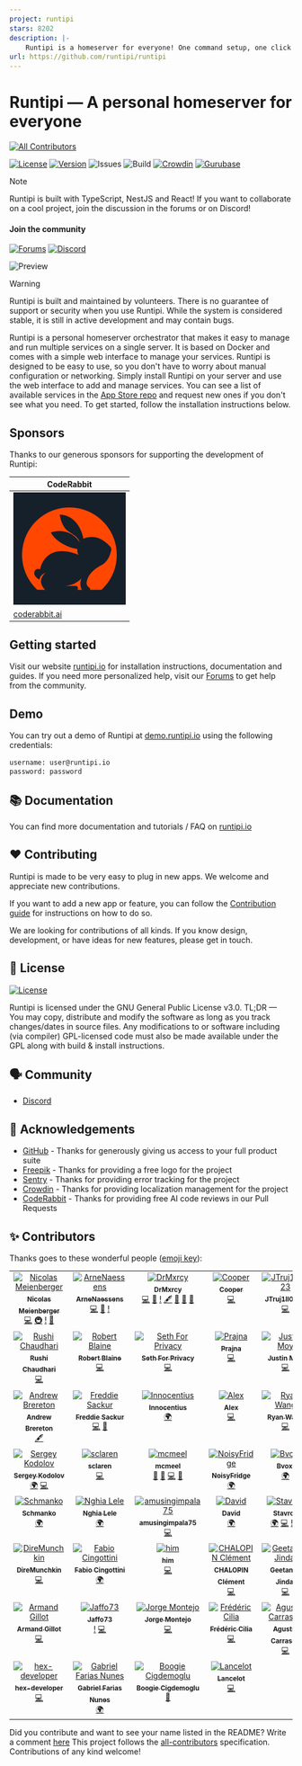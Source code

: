 ```yaml
---
project: runtipi
stars: 8202
description: |-
    Runtipi is a homeserver for everyone! One command setup, one click installs for your favorites self-hosted apps. ✨
url: https://github.com/runtipi/runtipi
---
```


# Runtipi — A personal homeserver for everyone

<!-- ALL-CONTRIBUTORS-BADGE:START - Do not remove or modify this section -->
[![All Contributors](https://img.shields.io/badge/all_contributors-53-orange.svg?style=flat-square)](#contributors-)
<!-- ALL-CONTRIBUTORS-BADGE:END -->

[![License](https://img.shields.io/github/license/runtipi/runtipi)](https://github.com/runtipi/runtipi/blob/master/LICENSE)
[![Version](https://img.shields.io/github/v/release/runtipi/runtipi?color=%235351FB&label=version)](https://github.com/runtipi/runtipi/releases)
![Issues](https://img.shields.io/github/issues/runtipi/runtipi)
![Build](https://github.com/runtipi/runtipi/workflows/Tipi%20CI/badge.svg)
[![Crowdin](https://badges.crowdin.net/runtipi/localized.svg)](https://crowdin.com/project/runtipi)
[![Gurubase](https://img.shields.io/badge/Gurubase-Ask%20Tipi%20Guru-006BFF)](https://gurubase.io/g/tipi)

> [!NOTE]
> Runtipi is built with TypeScript, NestJS and React! If you want to collaborate on a cool project, join the discussion in the forums or on Discord!

#### Join the community

[![Forums](https://img.shields.io/discourse/users?server=https%3A%2F%2Fforums.runtipi.io)](https://forums.runtipi.io/)
[![Discord](https://img.shields.io/discord/976934649643294750?label=discord&logo=discord)](https://discord.gg/Bu9qEPnHsc)

![Preview](https://raw.githubusercontent.com/runtipi/runtipi/develop/screenshots/appstore.png)

> [!WARNING]  
> Runtipi is built and maintained by volunteers. There is no guarantee of support or security when you use Runtipi. While the system is considered stable, it is still in active development and may contain bugs.

Runtipi is a personal homeserver orchestrator that makes it easy to manage and run multiple services on a single server. It is based on Docker and comes with a simple web interface to manage your services. Runtipi is designed to be easy to use, so you don't have to worry about manual configuration or networking. Simply install Runtipi on your server and use the web interface to add and manage services. You can see a list of available services in the [App Store repo](https://github.com/runtipi/runtipi-appstore) and request new ones if you don't see what you need. To get started, follow the installation instructions below.

## Sponsors

Thanks to our generous sponsors for supporting the development of Runtipi:

| CodeRabbit       |
|------------------|
| <img src="https://raw.githubusercontent.com/runtipi/runtipi/develop/screenshots/sponsors/coderabbit.png" alt="CodeRabbit logo" width="200"/> |
| [coderabbit.ai](https://coderabbit.ai) |

## Getting started

Visit our website [runtipi.io](https://www.runtipi.io/docs/getting-started/installation?utm_source=github&utm_medium=README&utm_campaign=getting-started) for installation instructions, documentation and guides.
If you need more personalized help, visit our [Forums](https://forums.runtipi.io/) to get help from the community.

## Demo

You can try out a demo of Runtipi at [demo.runtipi.io](https://demo.runtipi.io) using the following credentials:

    username: user@runtipi.io
    password: password

## 📚 Documentation

You can find more documentation and tutorials / FAQ on [runtipi.io](https://www.runtipi.io/docs/introduction?utm_source=github&utm_medium=README&utm_campaign=main-repo-docs)

## ❤ Contributing

Runtipi is made to be very easy to plug in new apps. We welcome and appreciate new contributions.

If you want to add a new app or feature, you can follow the [Contribution guide](https://www.runtipi.io/docs/contributing/adding-a-new-app) for instructions on how to do so.

We are looking for contributions of all kinds. If you know design, development, or have ideas for new features, please get in touch.

## 📜 License

[![License](https://img.shields.io/github/license/runtipi/runtipi)](https://github.com/runtipi/runtipi/blob/master/LICENSE)

Runtipi is licensed under the GNU General Public License v3.0. TL;DR — You may copy, distribute and modify the software as long as you track changes/dates in source files. Any modifications to or software including (via compiler) GPL-licensed code must also be made available under the GPL along with build & install instructions.

## 🗣 Community

- [Discord](https://discord.gg/Bu9qEPnHsc)

## 🙏 Acknowledgements

- [GitHub](https://github.com) - Thanks for generously giving us access to your full product suite
- [Freepik](https://www.flaticon.com/free-icons/tipi) - Thanks for providing a free logo for the project
- [Sentry](https://sentry.io) - Thanks for providing error tracking for the project
- [Crowdin](https://crowdin.com) - Thanks for providing localization management for the project
- [CodeRabbit](https://coderabbit.ai/) - Thanks for providing free AI code reviews in our Pull Requests

## ✨ Contributors

Thanks goes to these wonderful people ([emoji key](https://allcontributors.org/docs/en/emoji-key)):

<!-- ALL-CONTRIBUTORS-LIST:START - Do not remove or modify this section -->
<!-- prettier-ignore-start -->
<!-- markdownlint-disable -->
<table>
  <tbody>
    <tr>
      <td align="center" valign="top" width="14.28%"><a href="https://meienberger.dev/"><img src="https://avatars.githubusercontent.com/u/47644445?v=4?s=100" width="100px;" alt="Nicolas Meienberger"/><br /><sub><b>Nicolas Meienberger</b></sub></a><br /><a href="https://github.com/runtipi/runtipi/commits?author=meienberger" title="Code">💻</a> <a href="#infra-meienberger" title="Infrastructure (Hosting, Build-Tools, etc)">🚇</a> <a href="https://github.com/runtipi/runtipi/commits?author=meienberger" title="Tests">!</a> <a href="https://github.com/runtipi/runtipi/commits?author=meienberger" title="Documentation">📖</a></td>
      <td align="center" valign="top" width="14.28%"><a href="https://github.com/ArneNaessens"><img src="https://avatars.githubusercontent.com/u/16622722?v=4?s=100" width="100px;" alt="ArneNaessens"/><br /><sub><b>ArneNaessens</b></sub></a><br /><a href="https://github.com/runtipi/runtipi/commits?author=ArneNaessens" title="Code">💻</a> <a href="#ideas-ArneNaessens" title="Ideas, Planning, & Feedback">🤔</a> <a href="https://github.com/runtipi/runtipi/commits?author=ArneNaessens" title="Tests">!</a></td>
      <td align="center" valign="top" width="14.28%"><a href="https://github.com/DrMxrcy"><img src="https://avatars.githubusercontent.com/u/58747968?v=4?s=100" width="100px;" alt="DrMxrcy"/><br /><sub><b>DrMxrcy</b></sub></a><br /><a href="https://github.com/runtipi/runtipi/commits?author=DrMxrcy" title="Code">💻</a> <a href="#ideas-DrMxrcy" title="Ideas, Planning, & Feedback">🤔</a> <a href="https://github.com/runtipi/runtipi/commits?author=DrMxrcy" title="Tests">!</a> <a href="#content-DrMxrcy" title="Content">🖋</a> <a href="#promotion-DrMxrcy" title="Promotion">📣</a> <a href="#question-DrMxrcy" title="Answering Questions">💬</a> <a href="https://github.com/runtipi/runtipi/pulls?q=is%3Apr+reviewed-by%3ADrMxrcy" title="Reviewed Pull Requests">👀</a></td>
      <td align="center" valign="top" width="14.28%"><a href="https://cobre.dev"><img src="https://avatars.githubusercontent.com/u/36574329?v=4?s=100" width="100px;" alt="Cooper"/><br /><sub><b>Cooper</b></sub></a><br /><a href="https://github.com/runtipi/runtipi/commits?author=CobreDev" title="Code">💻</a></td>
      <td align="center" valign="top" width="14.28%"><a href="https://github.com/JTruj1ll0923"><img src="https://avatars.githubusercontent.com/u/6656643?v=4?s=100" width="100px;" alt="JTruj1ll0923"/><br /><sub><b>JTruj1ll0923</b></sub></a><br /><a href="https://github.com/runtipi/runtipi/commits?author=JTruj1ll0923" title="Code">💻</a></td>
      <td align="center" valign="top" width="14.28%"><a href="https://github.com/Stetsed"><img src="https://avatars.githubusercontent.com/u/33891782?v=4?s=100" width="100px;" alt="Stetsed"/><br /><sub><b>Stetsed</b></sub></a><br /><a href="https://github.com/runtipi/runtipi/commits?author=Stetsed" title="Code">💻</a></td>
      <td align="center" valign="top" width="14.28%"><a href="https://github.com/blushell"><img src="https://avatars.githubusercontent.com/u/3621606?v=4?s=100" width="100px;" alt="Jones_Town"/><br /><sub><b>Jones_Town</b></sub></a><br /><a href="https://github.com/runtipi/runtipi/commits?author=blushell" title="Code">💻</a></td>
    </tr>
    <tr>
      <td align="center" valign="top" width="14.28%"><a href="https://rushichaudhari.github.io/"><img src="https://avatars.githubusercontent.com/u/6279035?v=4?s=100" width="100px;" alt="Rushi Chaudhari"/><br /><sub><b>Rushi Chaudhari</b></sub></a><br /><a href="https://github.com/runtipi/runtipi/commits?author=rushic24" title="Code">💻</a></td>
      <td align="center" valign="top" width="14.28%"><a href="https://github.com/rblaine95"><img src="https://avatars.githubusercontent.com/u/4052340?v=4?s=100" width="100px;" alt="Robert Blaine"/><br /><sub><b>Robert Blaine</b></sub></a><br /><a href="https://github.com/runtipi/runtipi/commits?author=rblaine95" title="Code">💻</a></td>
      <td align="center" valign="top" width="14.28%"><a href="https://sethforprivacy.com"><img src="https://avatars.githubusercontent.com/u/40500387?v=4?s=100" width="100px;" alt="Seth For Privacy"/><br /><sub><b>Seth For Privacy</b></sub></a><br /><a href="https://github.com/runtipi/runtipi/commits?author=sethforprivacy" title="Code">💻</a></td>
      <td align="center" valign="top" width="14.28%"><a href="https://github.com/hqwuzhaoyi"><img src="https://avatars.githubusercontent.com/u/44605072?v=4?s=100" width="100px;" alt="Prajna"/><br /><sub><b>Prajna</b></sub></a><br /><a href="https://github.com/runtipi/runtipi/commits?author=hqwuzhaoyi" title="Code">💻</a></td>
      <td align="center" valign="top" width="14.28%"><a href="https://github.com/justincmoy"><img src="https://avatars.githubusercontent.com/u/14875982?v=4?s=100" width="100px;" alt="Justin Moy"/><br /><sub><b>Justin Moy</b></sub></a><br /><a href="https://github.com/runtipi/runtipi/commits?author=justincmoy" title="Code">💻</a></td>
      <td align="center" valign="top" width="14.28%"><a href="https://github.com/dextreem"><img src="https://avatars.githubusercontent.com/u/11060652?v=4?s=100" width="100px;" alt="dextreem"/><br /><sub><b>dextreem</b></sub></a><br /><a href="https://github.com/runtipi/runtipi/commits?author=dextreem" title="Code">💻</a></td>
      <td align="center" valign="top" width="14.28%"><a href="https://github.com/iBicha"><img src="https://avatars.githubusercontent.com/u/17722782?v=4?s=100" width="100px;" alt="Brahim Hadriche"/><br /><sub><b>Brahim Hadriche</b></sub></a><br /><a href="https://github.com/runtipi/runtipi/commits?author=iBicha" title="Code">💻</a></td>
    </tr>
    <tr>
      <td align="center" valign="top" width="14.28%"><a href="https://andrewbrereton.com"><img src="https://avatars.githubusercontent.com/u/682893?v=4?s=100" width="100px;" alt="Andrew Brereton"/><br /><sub><b>Andrew Brereton</b></sub></a><br /><a href="#content-andrewbrereton" title="Content">🖋</a></td>
      <td align="center" valign="top" width="14.28%"><a href="https://fsackur.github.io/"><img src="https://avatars.githubusercontent.com/u/3678789?v=4?s=100" width="100px;" alt="Freddie Sackur"/><br /><sub><b>Freddie Sackur</b></sub></a><br /><a href="https://github.com/runtipi/runtipi/commits?author=fsackur" title="Code">💻</a> <a href="https://github.com/runtipi/runtipi/commits?author=fsackur" title="Documentation">📖</a></td>
      <td align="center" valign="top" width="14.28%"><a href="http://innocentius.github.io"><img src="https://avatars.githubusercontent.com/u/5344432?v=4?s=100" width="100px;" alt="Innocentius"/><br /><sub><b>Innocentius</b></sub></a><br /><a href="#translation-innocentius" title="Translation">🌍</a></td>
      <td align="center" valign="top" width="14.28%"><a href="https://github.com/TetrisIQ"><img src="https://avatars.githubusercontent.com/u/24246993?v=4?s=100" width="100px;" alt="Alex"/><br /><sub><b>Alex</b></sub></a><br /><a href="https://github.com/runtipi/runtipi/commits?author=TetrisIQ" title="Code">💻</a></td>
      <td align="center" valign="top" width="14.28%"><a href="https://ryanc.cc"><img src="https://avatars.githubusercontent.com/u/21301288?v=4?s=100" width="100px;" alt="Ryan Wang"/><br /><sub><b>Ryan Wang</b></sub></a><br /><a href="https://github.com/runtipi/runtipi/commits?author=ruibaby" title="Code">💻</a></td>
      <td align="center" valign="top" width="14.28%"><a href="https://github.com/simonandr"><img src="https://avatars.githubusercontent.com/u/48092304?v=4?s=100" width="100px;" alt="simonandr"/><br /><sub><b>simonandr</b></sub></a><br /><a href="#content-simonandr" title="Content">🖋</a></td>
      <td align="center" valign="top" width="14.28%"><a href="https://github.com/demizeu"><img src="https://avatars.githubusercontent.com/u/121183951?v=4?s=100" width="100px;" alt="iepure"/><br /><sub><b>iepure</b></sub></a><br /><a href="#translation-demizeu" title="Translation">🌍</a></td>
    </tr>
    <tr>
      <td align="center" valign="top" width="14.28%"><a href="https://github.com/SergeyKodolov"><img src="https://avatars.githubusercontent.com/u/35339452?v=4?s=100" width="100px;" alt="Sergey Kodolov"/><br /><sub><b>Sergey Kodolov</b></sub></a><br /><a href="#translation-SergeyKodolov" title="Translation">🌍</a> <a href="https://github.com/runtipi/runtipi/commits?author=SergeyKodolov" title="Code">💻</a></td>
      <td align="center" valign="top" width="14.28%"><a href="https://github.com/sclaren"><img src="https://avatars.githubusercontent.com/u/915292?v=4?s=100" width="100px;" alt="sclaren"/><br /><sub><b>sclaren</b></sub></a><br /><a href="https://github.com/runtipi/runtipi/commits?author=sclaren" title="Code">💻</a></td>
      <td align="center" valign="top" width="14.28%"><a href="https://github.com/mcmeel"><img src="https://avatars.githubusercontent.com/u/13773536?v=4?s=100" width="100px;" alt="mcmeel"/><br /><sub><b>mcmeel</b></sub></a><br /><a href="#question-mcmeel" title="Answering Questions">💬</a> <a href="#ideas-mcmeel" title="Ideas, Planning, & Feedback">🤔</a> <a href="https://github.com/runtipi/runtipi/commits?author=mcmeel" title="Code">💻</a> <a href="https://github.com/runtipi/runtipi/commits?author=mcmeel" title="Documentation">📖</a></td>
      <td align="center" valign="top" width="14.28%"><a href="https://github.com/NoisyFridge"><img src="https://avatars.githubusercontent.com/u/73795785?v=4?s=100" width="100px;" alt="NoisyFridge"/><br /><sub><b>NoisyFridge</b></sub></a><br /><a href="#translation-NoisyFridge" title="Translation">🌍</a></td>
      <td align="center" valign="top" width="14.28%"><a href="https://github.com/Bvoxl"><img src="https://avatars.githubusercontent.com/u/67489519?v=4?s=100" width="100px;" alt="Bvoxl"/><br /><sub><b>Bvoxl</b></sub></a><br /><a href="#translation-Bvoxl" title="Translation">🌍</a></td>
      <td align="center" valign="top" width="14.28%"><a href="https://github.com/m-lab-0"><img src="https://avatars.githubusercontent.com/u/116570617?v=4?s=100" width="100px;" alt="m-lab-0"/><br /><sub><b>m-lab-0</b></sub></a><br /><a href="#translation-m-lab-0" title="Translation">🌍</a></td>
      <td align="center" valign="top" width="14.28%"><a href="https://github.com/dannkunt"><img src="https://avatars.githubusercontent.com/u/32395839?v=4?s=100" width="100px;" alt="dannkunt"/><br /><sub><b>dannkunt</b></sub></a><br /><a href="#translation-dannkunt" title="Translation">🌍</a></td>
    </tr>
    <tr>
      <td align="center" valign="top" width="14.28%"><a href="https://github.com/Schmanko"><img src="https://avatars.githubusercontent.com/u/94195393?v=4?s=100" width="100px;" alt="Schmanko"/><br /><sub><b>Schmanko</b></sub></a><br /><a href="#translation-Schmanko" title="Translation">🌍</a></td>
      <td align="center" valign="top" width="14.28%"><a href="https://micro.nghialele.com"><img src="https://avatars.githubusercontent.com/u/129353223?v=4?s=100" width="100px;" alt="Nghia Lele"/><br /><sub><b>Nghia Lele</b></sub></a><br /><a href="#translation-nghialele" title="Translation">🌍</a></td>
      <td align="center" valign="top" width="14.28%"><a href="https://github.com/amusingimpala75"><img src="https://avatars.githubusercontent.com/u/69653100?v=4?s=100" width="100px;" alt="amusingimpala75"/><br /><sub><b>amusingimpala75</b></sub></a><br /><a href="https://github.com/runtipi/runtipi/commits?author=amusingimpala75" title="Code">💻</a></td>
      <td align="center" valign="top" width="14.28%"><a href="http://m1n.omg.lol"><img src="https://avatars.githubusercontent.com/u/54779580?v=4?s=100" width="100px;" alt="David"/><br /><sub><b>David</b></sub></a><br /><a href="#translation-M1n-4d316e" title="Translation">🌍</a></td>
      <td align="center" valign="top" width="14.28%"><a href="https://github.com/steveiliop56"><img src="https://avatars.githubusercontent.com/u/106091011?v=4?s=100" width="100px;" alt="Stavros"/><br /><sub><b>Stavros</b></sub></a><br /><a href="#translation-steveiliop56" title="Translation">🌍</a> <a href="https://github.com/runtipi/runtipi/commits?author=steveiliop56" title="Code">💻</a> <a href="https://github.com/runtipi/runtipi/commits?author=steveiliop56" title="Tests">!</a> <a href="https://github.com/runtipi/runtipi/commits?author=steveiliop56" title="Documentation">📖</a></td>
      <td align="center" valign="top" width="14.28%"><a href="https://github.com/loxiry"><img src="https://avatars.githubusercontent.com/u/86959495?v=4?s=100" width="100px;" alt="loxiry"/><br /><sub><b>loxiry</b></sub></a><br /><a href="#translation-loxiry" title="Translation">🌍</a></td>
      <td align="center" valign="top" width="14.28%"><a href="https://github.com/JigSawFr"><img src="https://avatars.githubusercontent.com/u/5781907?v=4?s=100" width="100px;" alt="JigSaw"/><br /><sub><b>JigSaw</b></sub></a><br /><a href="https://github.com/runtipi/runtipi/commits?author=JigSawFr" title="Code">💻</a></td>
    </tr>
    <tr>
      <td align="center" valign="top" width="14.28%"><a href="https://github.com/DireMunchkin"><img src="https://avatars.githubusercontent.com/u/1665676?v=4?s=100" width="100px;" alt="DireMunchkin"/><br /><sub><b>DireMunchkin</b></sub></a><br /><a href="https://github.com/runtipi/runtipi/commits?author=DireMunchkin" title="Code">💻</a></td>
      <td align="center" valign="top" width="14.28%"><a href="https://github.com/FabioCingottini"><img src="https://avatars.githubusercontent.com/u/32102735?v=4?s=100" width="100px;" alt="Fabio Cingottini"/><br /><sub><b>Fabio Cingottini</b></sub></a><br /><a href="#translation-FabioCingottini" title="Translation">🌍</a></td>
      <td align="center" valign="top" width="14.28%"><a href="https://github.com/itsrllyhim"><img src="https://avatars.githubusercontent.com/u/143047010?v=4?s=100" width="100px;" alt="him"/><br /><sub><b>him</b></sub></a><br /><a href="https://github.com/runtipi/runtipi/commits?author=itsrllyhim" title="Code">💻</a></td>
      <td align="center" valign="top" width="14.28%"><a href="http://cchalop1.com"><img src="https://avatars.githubusercontent.com/u/28163855?v=4?s=100" width="100px;" alt="CHALOPIN Clément"/><br /><sub><b>CHALOPIN Clément</b></sub></a><br /><a href="https://github.com/runtipi/runtipi/commits?author=cchalop1" title="Code">💻</a></td>
      <td align="center" valign="top" width="14.28%"><a href="https://github.com/geetansh"><img src="https://avatars.githubusercontent.com/u/9976198?v=4?s=100" width="100px;" alt="Geetansh Jindal"/><br /><sub><b>Geetansh Jindal</b></sub></a><br /><a href="https://github.com/runtipi/runtipi/commits?author=geetansh" title="Code">💻</a></td>
      <td align="center" valign="top" width="14.28%"><a href="https://github.com/0livier"><img src="https://avatars.githubusercontent.com/u/10607?v=4?s=100" width="100px;" alt="Olivier Garcia"/><br /><sub><b>Olivier Garcia</b></sub></a><br /><a href="https://github.com/runtipi/runtipi/commits?author=0livier" title="Code">💻</a></td>
      <td align="center" valign="top" width="14.28%"><a href="https://github.com/qcoudeyr"><img src="https://avatars.githubusercontent.com/u/124463277?v=4?s=100" width="100px;" alt="qcoudeyr"/><br /><sub><b>qcoudeyr</b></sub></a><br /><a href="https://github.com/runtipi/runtipi/commits?author=qcoudeyr" title="Code">💻</a></td>
    </tr>
    <tr>
      <td align="center" valign="top" width="14.28%"><a href="http://www.armandgillot.fr"><img src="https://avatars.githubusercontent.com/u/79774155?v=4?s=100" width="100px;" alt="Armand Gillot"/><br /><sub><b>Armand Gillot</b></sub></a><br /><a href="https://github.com/runtipi/runtipi/commits?author=armandgillot" title="Code">💻</a></td>
      <td align="center" valign="top" width="14.28%"><a href="https://github.com/jaffo73"><img src="https://avatars.githubusercontent.com/u/126406464?v=4?s=100" width="100px;" alt="Jaffo73"/><br /><sub><b>Jaffo73</b></sub></a><br /><a href="https://github.com/runtipi/runtipi/commits?author=Jaffo73" title="Tests">!</a> <a href="https://github.com/runtipi/runtipi/commits?author=Jaffo73" title="Code">💻</a></td>
      <td align="center" valign="top" width="14.28%"><a href="https://github.com/MontejoJorge"><img src="https://avatars.githubusercontent.com/u/56157795?v=4?s=100" width="100px;" alt="Jorge Montejo"/><br /><sub><b>Jorge Montejo</b></sub></a><br /><a href="https://github.com/runtipi/runtipi/commits?author=MontejoJorge" title="Code">💻</a></td>
      <td align="center" valign="top" width="14.28%"><a href="https://github.com/CiliaFred"><img src="https://avatars.githubusercontent.com/u/1827520?v=4?s=100" width="100px;" alt="Frédéric Cilia"/><br /><sub><b>Frédéric Cilia</b></sub></a><br /><a href="https://github.com/runtipi/runtipi/commits?author=CiliaFred" title="Code">💻</a></td>
      <td align="center" valign="top" width="14.28%"><a href="https://github.com/asermax"><img src="https://avatars.githubusercontent.com/u/1452164?v=4?s=100" width="100px;" alt="Agustín Carrasco"/><br /><sub><b>Agustín Carrasco</b></sub></a><br /><a href="https://github.com/runtipi/runtipi/commits?author=asermax" title="Code">💻</a></td>
      <td align="center" valign="top" width="14.28%"><a href="https://thibaultclaude.be"><img src="https://avatars.githubusercontent.com/u/23203061?v=4?s=100" width="100px;" alt="Thibault Claude"/><br /><sub><b>Thibault Claude</b></sub></a><br /><a href="https://github.com/runtipi/runtipi/commits?author=thclaude" title="Code">💻</a></td>
      <td align="center" valign="top" width="14.28%"><a href="https://github.com/DansNewLegs"><img src="https://avatars.githubusercontent.com/u/152246049?v=4?s=100" width="100px;" alt="Joshua Banks"/><br /><sub><b>Joshua Banks</b></sub></a><br /><a href="https://github.com/runtipi/runtipi/commits?author=DansNewLegs" title="Code">💻</a> <a href="https://github.com/runtipi/runtipi/commits?author=DansNewLegs" title="Documentation">📖</a></td>
    </tr>
    <tr>
      <td align="center" valign="top" width="14.28%"><a href="https://github.com/hex-developer"><img src="https://avatars.githubusercontent.com/u/77530549?v=4?s=100" width="100px;" alt="hex-developer"/><br /><sub><b>hex-developer</b></sub></a><br /><a href="https://github.com/runtipi/runtipi/commits?author=hex-developer" title="Code">💻</a></td>
      <td align="center" valign="top" width="14.28%"><a href="http://www.bielfarias.com"><img src="https://avatars.githubusercontent.com/u/21142663?v=4?s=100" width="100px;" alt="Gabriel Farias Nunes"/><br /><sub><b>Gabriel Farias Nunes</b></sub></a><br /><a href="#translation-gabrielfariasnunes" title="Translation">🌍</a></td>
      <td align="center" valign="top" width="14.28%"><a href="http://apidiagram.com"><img src="https://avatars.githubusercontent.com/u/56985156?v=4?s=100" width="100px;" alt="Boogie Cigdemoglu"/><br /><sub><b>Boogie Cigdemoglu</b></sub></a><br /><a href="https://github.com/runtipi/runtipi/commits?author=bcigdemoglu" title="Documentation">📖</a></td>
      <td align="center" valign="top" width="14.28%"><a href="https://github.com/Lancelot-Enguerrand"><img src="https://avatars.githubusercontent.com/u/18631550?v=4?s=100" width="100px;" alt="Lancelot"/><br /><sub><b>Lancelot</b></sub></a><br /><a href="https://github.com/runtipi/runtipi/commits?author=Lancelot-Enguerrand" title="Code">💻</a></td>
    </tr>
  </tbody>
</table>

<!-- markdownlint-restore -->
<!-- prettier-ignore-end -->

<!-- ALL-CONTRIBUTORS-LIST:END -->

Did you contribute and want to see your name listed in the README? Write a comment [here](https://github.com/runtipi/runtipi/issues/380)
This project follows the [all-contributors](https://github.com/all-contributors/all-contributors) specification. Contributions of any kind welcome!

